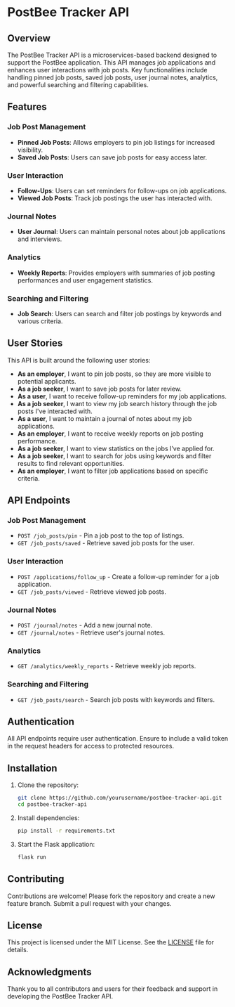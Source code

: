 
# PostBee Tracker API

## Overview

The PostBee Tracker API is a microservices-based backend designed to support the PostBee application. This API manages job applications and enhances user interactions with job posts. Key functionalities include handling pinned job posts, saved job posts, user journal notes, analytics, and powerful searching and filtering capabilities.

## Features

### Job Post Management
- **Pinned Job Posts**: Allows employers to pin job listings for increased visibility.
- **Saved Job Posts**: Users can save job posts for easy access later.

### User Interaction
- **Follow-Ups**: Users can set reminders for follow-ups on job applications.
- **Viewed Job Posts**: Track job postings the user has interacted with.

### Journal Notes
- **User Journal**: Users can maintain personal notes about job applications and interviews.

### Analytics
- **Weekly Reports**: Provides employers with summaries of job posting performances and user engagement statistics.

### Searching and Filtering
- **Job Search**: Users can search and filter job postings by keywords and various criteria.

## User Stories

This API is built around the following user stories:

- **As an employer**, I want to pin job posts, so they are more visible to potential applicants.
- **As a job seeker**, I want to save job posts for later review.
- **As a user**, I want to receive follow-up reminders for my job applications.
- **As a job seeker**, I want to view my job search history through the job posts I've interacted with.
- **As a user**, I want to maintain a journal of notes about my job applications.
- **As an employer**, I want to receive weekly reports on job posting performance.
- **As a job seeker**, I want to view statistics on the jobs I’ve applied for.
- **As a job seeker**, I want to search for jobs using keywords and filter results to find relevant opportunities.
- **As an employer**, I want to filter job applications based on specific criteria.

## API Endpoints

### Job Post Management
- `POST /job_posts/pin` - Pin a job post to the top of listings.
- `GET /job_posts/saved` - Retrieve saved job posts for the user.

### User Interaction
- `POST /applications/follow_up` - Create a follow-up reminder for a job application.
- `GET /job_posts/viewed` - Retrieve viewed job posts.

### Journal Notes
- `POST /journal/notes` - Add a new journal note.
- `GET /journal/notes` - Retrieve user's journal notes.

### Analytics
- `GET /analytics/weekly_reports` - Retrieve weekly job reports.

### Searching and Filtering
- `GET /job_posts/search` - Search job posts with keywords and filters.

## Authentication

All API endpoints require user authentication. Ensure to include a valid token in the request headers for access to protected resources.

## Installation

1. Clone the repository:
   ```bash
   git clone https://github.com/yourusername/postbee-tracker-api.git
   cd postbee-tracker-api
   ```

2. Install dependencies:
   ```bash
   pip install -r requirements.txt
   ```

4. Start the Flask application:
   ```bash
   flask run
   ```

## Contributing

Contributions are welcome! Please fork the repository and create a new feature branch. Submit a pull request with your changes.

## License

This project is licensed under the MIT License. See the [LICENSE](LICENSE) file for details.

## Acknowledgments

Thank you to all contributors and users for their feedback and support in developing the PostBee Tracker API.

